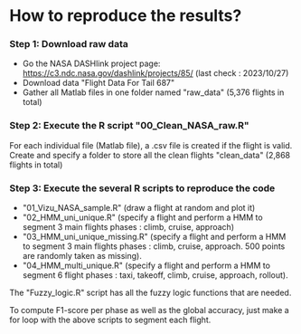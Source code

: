 # How to reproduce the results?
### Step 1: Download raw data 

- Go the NASA DASHlink project page: https://c3.ndc.nasa.gov/dashlink/projects/85/ (last check : 2023/10/27)
- Download data "Flight Data For Tail 687" 
- Gather all Matlab files in one folder named "raw_data" (5,376 flights in total)

### Step 2: Execute the R script "00_Clean_NASA_raw.R"

For each individual file (Matlab file), a .csv file is created if the flight is valid. 
Create and specify a folder to store all the clean flights "clean_data" (2,868 flights in total)

### Step 3: Execute the several R scripts to reproduce the code 

- "01_Vizu_NASA_sample.R" (draw a flight at random and plot it)
- "02_HMM_uni_unique.R" (specify a flight and perform a HMM to segment 3 main flights phases : climb, cruise, approach)
- "03_HMM_uni_unique_missing.R" (specify a flight and perform a HMM to segment 3 main flights phases : climb, cruise, approach. 500 points are randomly taken as missing).
- "04_HMM_multi_unique.R" (specify a flight and perform a HMM to segment 6 flight phases : taxi, takeoff, climb, cruise, approach, rollout).

The "Fuzzy_logic.R" script has all the fuzzy logic functions that are needed.

To compute F1-score per phase as well as the global accuracy, just make a for loop with the above scripts to segment each flight. 
